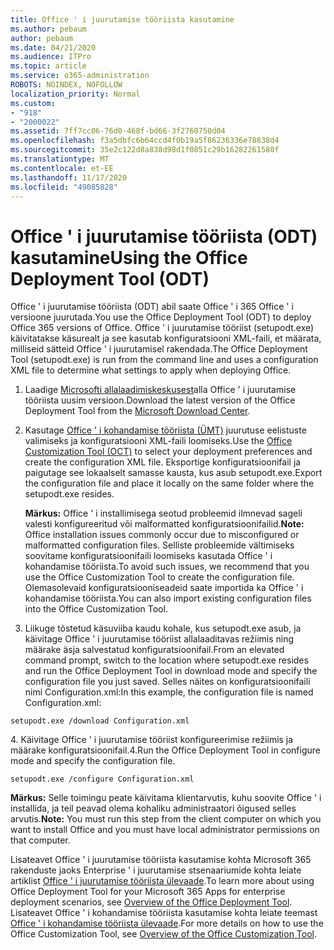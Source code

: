 ```yaml
---
title: Office ' i juurutamise tööriista kasutamine
ms.author: pebaum
author: pebaum
ms.date: 04/21/2020
ms.audience: ITPro
ms.topic: article
ms.service: o365-administration
ROBOTS: NOINDEX, NOFOLLOW
localization_priority: Normal
ms.custom:
- "918"
- "2000022"
ms.assetid: 7ff7cc06-76d0-468f-bd66-3f2760750d04
ms.openlocfilehash: f3a5dbfc6b64ccd4f0b19a5f86236336e78838d4
ms.sourcegitcommit: 35e2c122d8a838d98d1f0851c29b16282261580f
ms.translationtype: MT
ms.contentlocale: et-EE
ms.lasthandoff: 11/17/2020
ms.locfileid: "49085828"
---
```

# <a name="using-the-office-deployment-tool-odt"></a><span data-ttu-id="22c06-102">Office ' i juurutamise tööriista (ODT) kasutamine</span><span class="sxs-lookup"><span data-stu-id="22c06-102">Using the Office Deployment Tool (ODT)</span></span>

<span data-ttu-id="22c06-103">Office ' i juurutamise tööriista (ODT) abil saate Office ' i 365 Office ' i versioone juurutada.</span><span class="sxs-lookup"><span data-stu-id="22c06-103">You use the Office Deployment Tool (ODT) to deploy Office 365 versions of Office.</span></span> <span data-ttu-id="22c06-104">Office ' i juurutamise tööriist (setupodt.exe) käivitatakse käsurealt ja see kasutab konfiguratsiooni XML-faili, et määrata, milliseid sätteid Office ' i juurutamisel rakendada.</span><span class="sxs-lookup"><span data-stu-id="22c06-104">The Office Deployment Tool (setupodt.exe) is run from the command line and uses a configuration XML file to determine what settings to apply when deploying Office.</span></span>
  
1. <span data-ttu-id="22c06-105">Laadige [Microsofti allalaadimiskeskusest](https://go.microsoft.com/fwlink/p/?LinkID=626065)alla Office ' i juurutamise tööriista uusim versioon.</span><span class="sxs-lookup"><span data-stu-id="22c06-105">Download the latest version of the Office Deployment Tool from the [Microsoft Download Center](https://go.microsoft.com/fwlink/p/?LinkID=626065).</span></span>

2. <span data-ttu-id="22c06-106">Kasutage [Office ' i kohandamise tööriista (ÜMT)](https://config.office.com) juurutuse eelistuste valimiseks ja konfiguratsiooni XML-faili loomiseks.</span><span class="sxs-lookup"><span data-stu-id="22c06-106">Use the [Office Customization Tool (OCT)](https://config.office.com) to select your deployment preferences and create the configuration XML file.</span></span> <span data-ttu-id="22c06-107">Eksportige konfiguratsioonifail ja paigutage see lokaalselt samasse kausta, kus asub setupodt.exe.</span><span class="sxs-lookup"><span data-stu-id="22c06-107">Export the configuration file and place it locally on the same folder where the setupodt.exe resides.</span></span>

    <span data-ttu-id="22c06-108">**Märkus:** Office ' i installimisega seotud probleemid ilmnevad sageli valesti konfigureeritud või malformatted konfiguratsioonifailid.</span><span class="sxs-lookup"><span data-stu-id="22c06-108">**Note:** Office installation issues commonly occur due to misconfigured or malformatted configuration files.</span></span> <span data-ttu-id="22c06-109">Selliste probleemide vältimiseks soovitame konfiguratsioonifaili loomiseks kasutada Office ' i kohandamise tööriista.</span><span class="sxs-lookup"><span data-stu-id="22c06-109">To avoid such issues, we recommend that you use the Office Customization Tool to create the configuration file.</span></span> <span data-ttu-id="22c06-110">Olemasolevaid konfiguratsiooniseadeid saate importida ka Office ' i kohandamise tööriista.</span><span class="sxs-lookup"><span data-stu-id="22c06-110">You can also import existing configuration files into the Office Customization Tool.</span></span>

3. <span data-ttu-id="22c06-111">Liikuge tõstetud käsuviiba kaudu kohale, kus setupodt.exe asub, ja käivitage Office ' i juurutamise tööriist allalaaditavas režiimis ning määrake äsja salvestatud konfiguratsioonifail.</span><span class="sxs-lookup"><span data-stu-id="22c06-111">From an elevated command prompt, switch to the location where setupodt.exe resides and run the Office Deployment Tool in download mode and specify the configuration file you just saved.</span></span> <span data-ttu-id="22c06-112">Selles näites on konfiguratsioonifaili nimi Configuration.xml:</span><span class="sxs-lookup"><span data-stu-id="22c06-112">In this example, the configuration file is named Configuration.xml:</span></span>

```setupodt.exe /download Configuration.xml```

<span data-ttu-id="22c06-113">4. Käivitage Office ' i juurutamise tööriist konfigureerimise režiimis ja määrake konfiguratsioonifail.</span><span class="sxs-lookup"><span data-stu-id="22c06-113">4.Run the Office Deployment Tool in configure mode and specify the configuration file.</span></span>

```setupodt.exe /configure Configuration.xml```

<span data-ttu-id="22c06-114">**Märkus:** Selle toimingu peate käivitama klientarvutis, kuhu soovite Office ' i installida, ja teil peavad olema kohaliku administraatori õigused selles arvutis.</span><span class="sxs-lookup"><span data-stu-id="22c06-114">**Note:** You must run this step from the client computer on which you want to install Office and you must have local administrator permissions on that computer.</span></span>

<span data-ttu-id="22c06-115">Lisateavet Office ' i juurutamise tööriista kasutamise kohta Microsoft 365 rakenduste jaoks Enterprise ' i juurutamise stsenaariumide kohta leiate artiklist [Office ' i juurutamise tööriista ülevaade](https://docs.microsoft.com/deployoffice/overview-office-deployment-tool).</span><span class="sxs-lookup"><span data-stu-id="22c06-115">To learn more about using Office Deployment Tool for your Microsoft 365 Apps for enterprise deployment scenarios, see [Overview of the Office Deployment Tool](https://docs.microsoft.com/deployoffice/overview-office-deployment-tool).</span></span> <span data-ttu-id="22c06-116">Lisateavet Office ' i kohandamise tööriista kasutamise kohta leiate teemast [Office ' i kohandamise tööriista ülevaade](https://docs.microsoft.com/DeployOffice/overview-of-the-office-customization-tool-for-click-to-run).</span><span class="sxs-lookup"><span data-stu-id="22c06-116">For more details on how to use the Office Customization Tool, see [Overview of the Office Customization Tool](https://docs.microsoft.com/DeployOffice/overview-of-the-office-customization-tool-for-click-to-run).</span></span>
